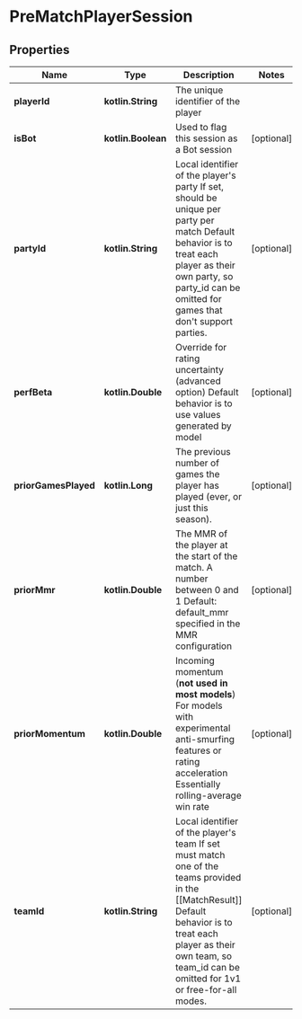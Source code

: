 
# PreMatchPlayerSession

## Properties
| Name | Type | Description | Notes |
| ------------ | ------------- | ------------- | ------------- |
| **playerId** | **kotlin.String** | The unique identifier of the player |  |
| **isBot** | **kotlin.Boolean** | Used to flag this session as a Bot session |  [optional] |
| **partyId** | **kotlin.String** | Local identifier of the player&#39;s party If set, should be unique per party per match Default behavior is to treat each player as their own party, so party_id can be omitted for games that don&#39;t support parties. |  [optional] |
| **perfBeta** | **kotlin.Double** | Override for rating uncertainty (advanced option) Default behavior is to use values generated by model |  [optional] |
| **priorGamesPlayed** | **kotlin.Long** | The previous number of games the player has played (ever, or just this season). |  [optional] |
| **priorMmr** | **kotlin.Double** | The MMR of the player at the start of the match. A number between 0 and 1 Default: default_mmr specified in the MMR configuration |  [optional] |
| **priorMomentum** | **kotlin.Double** | Incoming momentum (**not used in most models**) For models with experimental anti-smurfing features or rating acceleration Essentially rolling-average win rate |  [optional] |
| **teamId** | **kotlin.String** | Local identifier of the player&#39;s team If set must match one of the teams provided in the [[MatchResult]] Default behavior is to treat each player as their own team, so team_id can be omitted for 1v1 or free-for-all modes. |  [optional] |



